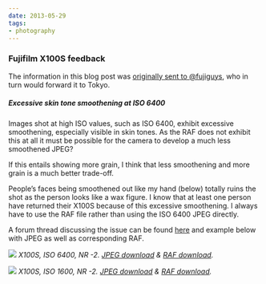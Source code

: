 ```yaml
---
date: 2013-05-29
tags:
- photography
---
```


### Fujifilm X100S feedback

The information in this blog post was [originally sent to @fujiguys](https://twitter.com/fujiguys/status/339794906274988034), who in turn would forward it to Tokyo.

<!-- more -->

##### Excessive skin tone smoothening at ISO 6400

Images shot at high ISO values, such as ISO 6400, exhibit excessive smoothening, especially visible in skin tones. As the RAF does not exhibit this at all it must be possible for the camera to develop a much less smoothened JPEG?

If this entails showing more grain, I think that less smoothening and more grain is a much better trade-off.

People’s faces being smoothened out like my hand (below) totally ruins the shot as the person looks like a wax figure. I know that at least one person have returned their X100S because of this excessive smoothening. I always have to use the RAF file rather than using the ISO 6400 JPEG directly.

A forum thread discussing the issue can be found [here](http://www.fujix-forum.com/threads/whats-your-jpeg-settings-for-iso-6400-avoiding-smoothening.9278/) and example below with JPEG as well as corresponding RAF.


![](/static/x100s/skin_smoothening/DSCF4008.JPG)
*X100S, ISO 6400, NR -2. [JPEG download](/static/x100s/skin_smoothening/DSCF4008.JPG) & [RAF download](/static/x100s/skin_smoothening/DSCF4008.RAF).*

![](/static/x100s/skin_smoothening/DSCF4009.JPG)
*X100S, ISO 1600, NR -2. [JPEG download](/static/x100s/skin_smoothening/DSCF4009.JPG) & [RAF download](/static/x100s/skin_smoothening/DSCF4009.RAF).*